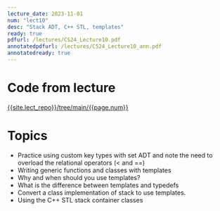 ```yaml
---
lecture_date: 2023-11-01
num: "lect10"
desc: "Stack ADT, C++ STL, templates"
ready: true
pdfurl: /lectures/CS24_Lecture10.pdf
annotatedpdfurl: /lectures/CS24_Lecture10_ann.pdf
annotatedready: true
---
```


# Code from lecture
[{{site.lect_repo}}/tree/main/{{page.num}}]({{site.lect_repo}}/tree/main/{{page.num}})

# Topics
* Practice using custom key types with set ADT and note the need to overload the relational operators (< and ==)
* Writing generic functions and classes with templates
* Why and when should you use templates?
* What is the difference between templates and typedefs
* Convert a class implementation of stack to use templates.
* Using the C++ STL stack container classes


